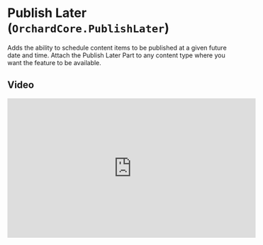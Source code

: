 # Publish Later (`OrchardCore.PublishLater`)

Adds the ability to schedule content items to be published at a given future date and time. Attach the Publish Later Part to any content type where you want the feature to be available.

## Video

<iframe width="560" height="315" src="https://www.youtube.com/embed/E7UH8R14EUA" frameborder="0" allow="accelerometer; autoplay; encrypted-media; gyroscope; picture-in-picture" allowfullscreen></iframe>
